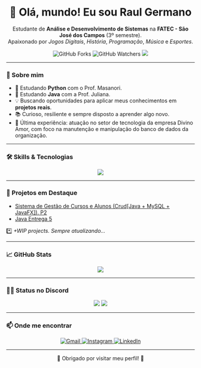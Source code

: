 <h1 align="center">👋 Olá, mundo! Eu sou Raul Germano</h1>

<p align="center">
  Estudante de <strong>Análise e Desenvolvimento de Sistemas</strong> na <strong>FATEC - São José dos Campos</strong> (3º semestre).<br/>
  Apaixonado por <em>Jogos Digitais</em>, <em>História</em>, <em>Programação</em>, <em>Música</em> e <em>Esportes</em>.
</p>

<div align="center">
  <img src="https://img.shields.io/github/forks/Raul-Germano-Rosendo/Raul-Germano-Rosendo.svg" alt="GitHub Forks"/>
  <img src="https://img.shields.io/github/watchers/Raul-Germano-Rosendo/Raul-Germano-Rosendo.svg" alt="GitHub Watchers"/>
  <img src="https://img.shields.io/badge/Estudante-FATEC%20SJC-725CAD?style=flat-square&logo=academia&logoColor=white"/>
</div>

---

### 🚀 Sobre mim

- 🧠 Estudando **Python** com o Prof. Masanori.
- 🧩 Estudando **Java** com a Prof. Juliana.
- 💡 Buscando oportunidades para aplicar meus conhecimentos em **projetos reais**.
- 📚 Curioso, resiliente e sempre disposto a aprender algo novo.
- 💼 Última experiência: atuação no setor de tecnologia da empresa Divino Amor, com foco na manutenção e manipulação do banco de dados da organização.



---

### 🛠️ Skills & Tecnologias

<div align="center">
  <img src="https://skillicons.dev/icons?i=java,py,flutter,dart,html,css,bootstrap,php,firebase,git,github,vscode&perline=6" />
</div>

---

### 📁 Projetos em Destaque

- [Sistema de Gestão de Cursos e Alunos (Crud[Java + MySQL + JavaFX]). P2](https://github.com/Raul-Germano-Rosendo/FATEC-SJC-ADS/tree/main/SEGUNDO%20SEMESTRE/LP/GestaoCursos)
- [Java Entrega 5](https://github.com/Raul-Germano-Rosendo/FATEC-SJC-ADS/tree/main/SEGUNDO%20SEMESTRE/LP/CRUD-Clientes-Maven)

*️⃣ *+WIP projects. Sempre atualizando...*

---
### 📈 GitHub Stats

<div align="center">
  <picture>
    <source
      srcset="https://github-readme-stats.vercel.app/api?username=Raul-Germano-Rosendo&show_icons=true&theme=radical"
      media="(prefers-color-scheme: dark)"
    />
    <source
      srcset="https://github-readme-stats.vercel.app/api?username=Raul-Germano-Rosendo&show_icons=true"
      media="(prefers-color-scheme: light), (prefers-color-scheme: no-preference)"
    />
    <img src="https://github-readme-stats.vercel.app/api?username=Raul-Germano-Rosendo&show_icons=true" />
  </picture>
</div>

---

### 🧑‍💻 Status no Discord

<div align="center">
  <img src="https://nocache.advaith.workers.dev?url=https://img.shields.io/endpoint?url=https://dev.discordprofiles.me/api/badge/status/438523832920440843?simple=true" />
  <img src="https://nocache.advaith.workers.dev?url=https://img.shields.io/endpoint?url=https://dev.discordprofiles.me/api/badge/playing/438523832920440843" />
</div>

---

### 📫 Onde me encontrar

<div align="center">
  <a href="mailto:raulgermanoduarte@gmail.com" target="_blank">
    <img alt="Gmail" src="https://img.shields.io/badge/Gmail-D14836?style=for-the-badge&logo=gmail&logoColor=white" />
  </a>
  <a href="https://www.instagram.com/Raul_Germano_rod/" target="_blank">
    <img alt="Instagram" src="https://img.shields.io/badge/Instagram-E4405F?style=for-the-badge&logo=instagram&logoColor=white" />
  </a>
  <a href="https://www.linkedin.com/in/raul-germano-rod/" target="_blank">
    <img alt="LinkedIn" src="https://img.shields.io/badge/LinkedIn-0077B5?style=for-the-badge&logo=linkedin&logoColor=white" />
  </a>
</div>

---

<p align="center">🚀 Obrigado por visitar meu perfil! 🙌</p>
